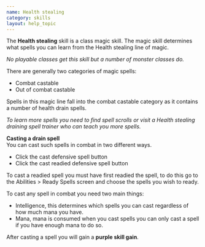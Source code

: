 ```yaml
---
name: Health stealing
category: skills
layout: help_topic
---
```

The **Health stealing** skill is a class magic skill. The magic skill determines what spells you can learn from the Health stealing line of magic.

_No playable classes get this skill but a number of monster classes do._

There are generally two categories of magic spells:

*   Combat castable
*   Out of combat castable

Spells in this magic line fall into the combat castable category as it contains a number of health drain spells.

_To learn more spells you need to find spell scrolls or visit a Health stealing draining spell trainer who can teach you more spells._

**Casting a drain spell**  
You can cast such spells in combat in two different ways.

*   Click the cast defensive spell button
*   Click the cast readied defensive spell button

To cast a readied spell you must have first readied the spell, to do this go to the Abilities > Ready Spells screen and choose the spells you wish to ready.

To cast any spell in combat you need two main things:

*   Intelligence, this determines which spells you can cast regardless of how much mana you have.
*   Mana, mana is consumed when you cast spells you can only cast a spell if you have enough mana to do so.

After casting a spell you will gain a **purple skill gain**.